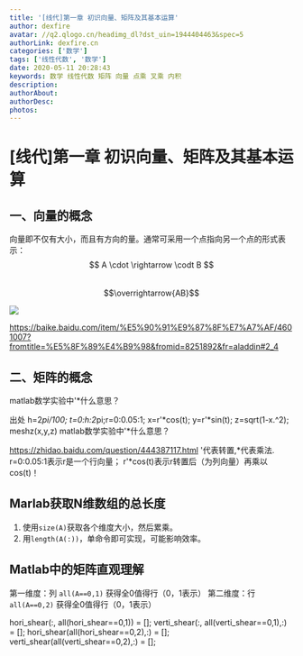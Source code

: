 ```yaml
---
title: '[线代]第一章 初识向量、矩阵及其基本运算'
author: dexfire
avatar: //q2.qlogo.cn/headimg_dl?dst_uin=1944404463&spec=5
authorLink: dexfire.cn
categories: ['数学']
tags: ['线性代数', '数学']
date: 2020-05-11 20:28:43
keywords: 数学 线性代数 矩阵 向量 点乘 叉乘 内积
description:
authorAbout:
authorDesc:
photos:
---
```


# [线代]第一章 初识向量、矩阵及其基本运算

## 一、向量的概念

向量即不仅有大小，而且有方向的量。通常可采用一个点指向另一个点的形式表示：
$$ A \cdot \rightarrow \codt B $$  
$$\overrightarrow{AB}$$

![](https://bkimg.cdn.bcebos.com/formula/8e096262cb70ac0fcad351e3322e0c0d.svg)

[](https://www.cnblogs.com/monoSLAM/p/5349497.html)

https://baike.baidu.com/item/%E5%90%91%E9%87%8F%E7%A7%AF/4601007?fromtitle=%E5%8F%89%E4%B9%98&fromid=8251892&fr=aladdin#2_4

## 二、矩阵的概念

matlab数学实验中'*什么意思？

出处
h=2*pi/100;
t=0:h:2*pi;r=0:0.05:1;
x=r'*cos(t);
y=r'*sin(t);
z=sqrt(1-x.^2);
meshz(x,y,z)
matlab数学实验中'*什么意思？


https://zhidao.baidu.com/question/444387117.html
'代表转置,*代表乘法.
r=0:0.05:1表示r是一个行向量；
r'*cos(t)表示r转置后（为列向量）再乘以cos(t)！

## Marlab获取N维数组的总长度
1. 使用`size(A)`获取各个维度大小，然后累乘。
2. 用`length(A(:))`，单命令即可实现，可能影响效率。

## Matlab中的矩阵直观理解
第一维度：列 `all(A==0,1)` 获得全0值得行（0，1表示）
第二维度：行 `all(A==0,2)` 获得全0值得行（0，1表示）

hori_shear(:, all(hori_shear==0,1)) = [];
verti_shear(:, all(verti_shear==0,1),:) = [];
hori_shear(all(hori_shear==0,2),:) = [];
verti_shear(all(verti_shear==0,2),:) = [];
